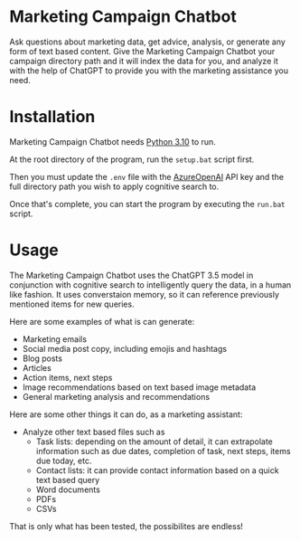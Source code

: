 # Marketing Campaign Chatbot
Ask questions about marketing data, get advice, analysis, or generate any form of text based content. Give the Marketing Campaign Chatbot your campaign directory path and it will index the data for you, and analyze it with the help of ChatGPT to provide you with the marketing assistance you need.

# Installation
Marketing Campaign Chatbot needs [Python 3.10](https://www.python.org/downloads/release/python-3100/) to run.

At the root directory of the program, run the `setup.bat` script first. 

Then you must update the `.env` file with the [AzureOpenAI](https://oai.azure.com/) API key and the full directory path you wish to apply cognitive search to.

Once that's complete, you can start the program by executing the `run.bat` script.

# Usage
The Marketing Campaign Chatbot uses the ChatGPT 3.5 model in conjunction with cognitive search to intelligently query the data, in a human like fashion. It uses converstaion memory, so it can reference previously mentioned items for new queries.

Here are some examples of what is can generate:
- Marketing emails
- Social media post copy, including emojis and hashtags
- Blog posts
- Articles
- Action items, next steps
- Image recommendations based on text based image metadata
- General marketing analysis and recommendations

Here are some other things it can do, as a marketing assistant:
- Analyze other text based files such as
    - Task lists: depending on the amount of detail, it can extrapolate information such as due dates, completion of task, next steps, items due today, etc.
    - Contact lists: it can provide contact information based on a quick text based query
    - Word documents
    - PDFs
    - CSVs

That is only what has been tested, the possibilites are endless!